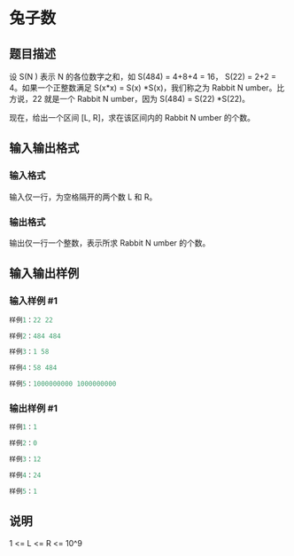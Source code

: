 # 兔子数

## 题目描述

设 S(N ) 表示 N 的各位数字之和，如 S(484) = 4+8+4 = 16， S(22) = 2+2 = 4。如果一个正整数满足 S(x\*x) = S(x) \*S(x)，我们称之为 Rabbit N umber。比方说，22 就是一个 Rabbit N umber，因为 S(484) = S(22) \*S(22)。

现在，给出一个区间 [L, R]，求在该区间内的 Rabbit N umber 的个数。

## 输入输出格式

### 输入格式

输入仅一行，为空格隔开的两个数 L 和 R。

### 输出格式

输出仅一行一个整数，表示所求 Rabbit N umber 的个数。

## 输入输出样例

### 输入样例 #1

```cpp
样例1：22 22

样例2：484 484

样例3：1 58

样例4：58 484

样例5：1000000000 1000000000

```
### 输出样例 #1

```cpp
样例1：1

样例2：0

样例3：12

样例4：24

样例5：1


```
## 说明

1 <= L <= R <= 10^9

